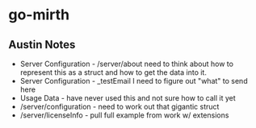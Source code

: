 # go-mirth

## Austin Notes

- Server Configuration - /server/about need to think about how to represent this as a struct and how to get the data into it.
- Server Configuration - _testEmail I need to figure out "what" to send here
- Usage Data - have never used this and not sure how to call it yet
- /server/configuration - need to work out that gigantic struct
- /server/licenseInfo - pull full example from work w/ extensions